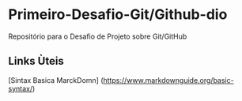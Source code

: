# Primeiro-Desafio-Git/Github-dio
Repositório para o Desafio de Projeto sobre Git/GitHub

## Links Ùteis

[Sintax Basica MarckDomn] (https://www.markdownguide.org/basic-syntax/)
